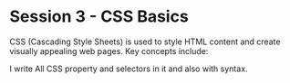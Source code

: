 # Session 3 - CSS Basics

CSS (Cascading Style Sheets) is used to style HTML content and create visually appealing web pages. Key concepts include:

I write All CSS property and selectors in it and also with syntax.
